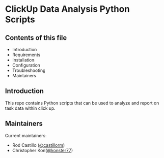 # ClickUp Data Analysis Python Scripts
## Contents of this file
 - Introduction
 - Requirements
 - Installation
 - Configuration
 - Troubleshooting
 - Maintainers
## Introduction

This repo contains Python scripts that can be used to analyze and report on task data within click up.

## Maintainers

Current maintainers:
- Rod Castillo ([@castillorm](https://github.com/castillorm/))
- Christopher Kon([@konster77](https://github.com/konster77/)) 